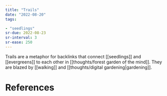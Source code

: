 ```yaml
---
title: "Trails"
date: "2022-08-20"
tags:

- "seedlings"
sr-due: 2022-08-23
sr-interval: 3
sr-ease: 250
---
```


Trails are a metaphor for backlinks that connect [[seedlings]] and [[evergreens]] to each other in [[thoughts/forest garden of the mind]]. They are blazed by [[walking]] and [[thoughts/digital gardening|gardening]].

# References